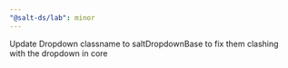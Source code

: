 ```yaml
---
"@salt-ds/lab": minor
---
```


Update Dropdown classname to saltDropdownBase to fix them clashing with the dropdown in core
